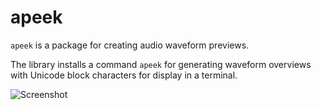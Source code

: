 # apeek

`apeek` is a package for creating audio waveform previews.

The library installs a command `apeek` for generating waveform overviews with Unicode 
block characters for display in a terminal.

![Screenshot](https://github.com/iluvcapra/apeek/docs/apeek.png)
